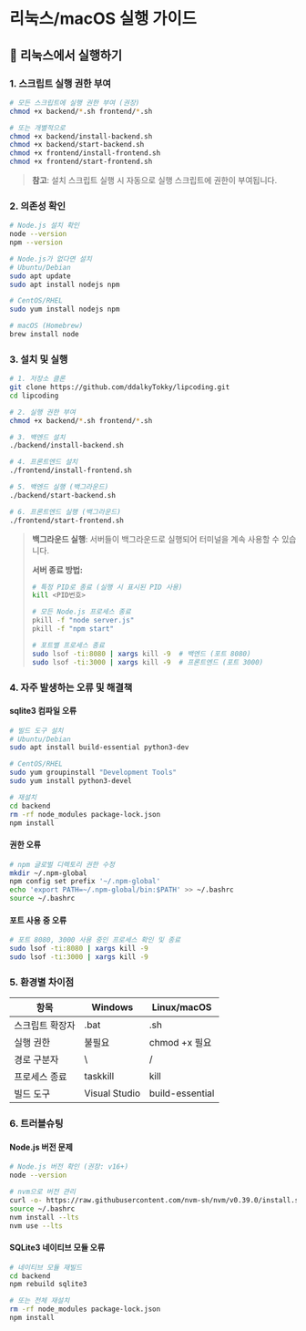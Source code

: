 # 리눅스/macOS 실행 가이드

## 🐧 리눅스에서 실행하기

### 1. 스크립트 실행 권한 부여
```bash
# 모든 스크립트에 실행 권한 부여 (권장)
chmod +x backend/*.sh frontend/*.sh

# 또는 개별적으로
chmod +x backend/install-backend.sh
chmod +x backend/start-backend.sh
chmod +x frontend/install-frontend.sh
chmod +x frontend/start-frontend.sh
```

> **참고**: 설치 스크립트 실행 시 자동으로 실행 스크립트에 권한이 부여됩니다.

### 2. 의존성 확인
```bash
# Node.js 설치 확인
node --version
npm --version

# Node.js가 없다면 설치
# Ubuntu/Debian
sudo apt update
sudo apt install nodejs npm

# CentOS/RHEL
sudo yum install nodejs npm

# macOS (Homebrew)
brew install node
```

### 3. 설치 및 실행
```bash
# 1. 저장소 클론
git clone https://github.com/ddalkyTokky/lipcoding.git
cd lipcoding

# 2. 실행 권한 부여
chmod +x backend/*.sh frontend/*.sh

# 3. 백엔드 설치
./backend/install-backend.sh

# 4. 프론트엔드 설치
./frontend/install-frontend.sh

# 5. 백엔드 실행 (백그라운드)
./backend/start-backend.sh

# 6. 프론트엔드 실행 (백그라운드)
./frontend/start-frontend.sh
```

> **백그라운드 실행**: 서버들이 백그라운드로 실행되어 터미널을 계속 사용할 수 있습니다.
> 
> **서버 종료 방법:**
> ```bash
> # 특정 PID로 종료 (실행 시 표시된 PID 사용)
> kill <PID번호>
> 
> # 모든 Node.js 프로세스 종료
> pkill -f "node server.js"
> pkill -f "npm start"
> 
> # 포트별 프로세스 종료
> sudo lsof -ti:8080 | xargs kill -9  # 백엔드 (포트 8080)
> sudo lsof -ti:3000 | xargs kill -9  # 프론트엔드 (포트 3000)
> ```

### 4. 자주 발생하는 오류 및 해결책

#### sqlite3 컴파일 오류
```bash
# 빌드 도구 설치
# Ubuntu/Debian
sudo apt install build-essential python3-dev

# CentOS/RHEL
sudo yum groupinstall "Development Tools"
sudo yum install python3-devel

# 재설치
cd backend
rm -rf node_modules package-lock.json
npm install
```

#### 권한 오류
```bash
# npm 글로벌 디렉토리 권한 수정
mkdir ~/.npm-global
npm config set prefix '~/.npm-global'
echo 'export PATH=~/.npm-global/bin:$PATH' >> ~/.bashrc
source ~/.bashrc
```

#### 포트 사용 중 오류
```bash
# 포트 8080, 3000 사용 중인 프로세스 확인 및 종료
sudo lsof -ti:8080 | xargs kill -9
sudo lsof -ti:3000 | xargs kill -9
```

### 5. 환경별 차이점

| 항목 | Windows | Linux/macOS |
|------|---------|-------------|
| 스크립트 확장자 | .bat | .sh |
| 실행 권한 | 불필요 | chmod +x 필요 |
| 경로 구분자 | \ | / |
| 프로세스 종료 | taskkill | kill |
| 빌드 도구 | Visual Studio | build-essential |

### 6. 트러블슈팅

#### Node.js 버전 문제
```bash
# Node.js 버전 확인 (권장: v16+)
node --version

# nvm으로 버전 관리
curl -o- https://raw.githubusercontent.com/nvm-sh/nvm/v0.39.0/install.sh | bash
source ~/.bashrc
nvm install --lts
nvm use --lts
```

#### SQLite3 네이티브 모듈 오류
```bash
# 네이티브 모듈 재빌드
cd backend
npm rebuild sqlite3

# 또는 전체 재설치
rm -rf node_modules package-lock.json
npm install
```
